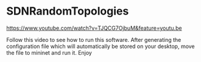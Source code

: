 # SDNRandomTopologies
https://www.youtube.com/watch?v=TJQCG7OjbuM&feature=youtu.be

Follow this video to see how to run this software.
After generating the configuration file which will automatically be stored on your desktop, move the file to mininet and run it.
Enjoy
